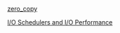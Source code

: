 [zero_copy](https://www.linuxjournal.com/article/6345)

[I/O Schedulers and I/O Performance](linux-system-programming.pdf)
